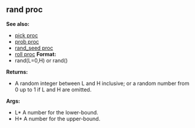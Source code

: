 ## rand proc
**See also:**
*   [pick proc](/ref/proc/pick.md) 
*   [prob proc](/ref/proc/prob.md) 
*   [rand_seed proc](/ref/proc/rand_seed.md) 
*   [roll proc](/ref/proc/roll.md) <!-- -->
**Format:**
*   rand(L=0,H) or rand()
<!-- -->
**Returns:**
*   A random integer between L and H inclusive; or a random number from
    0 up to 1 if L and H are omitted.
<!-- -->
**Args:**
*   L* A number for the lower-bound.
*   H* A number for the upper-bound.